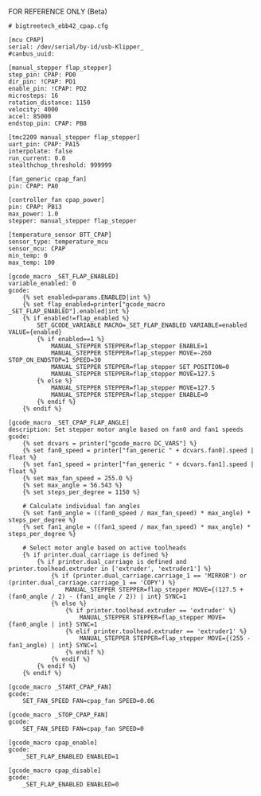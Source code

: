 FOR REFERENCE ONLY (Beta)

	# bigtreetech_ebb42_cpap.cfg

	[mcu CPAP]
	serial: /dev/serial/by-id/usb-Klipper_
	#canbus_uuid: 

	[manual_stepper flap_stepper]
	step_pin: CPAP: PD0
	dir_pin: !CPAP: PD1
	enable_pin: !CPAP: PD2
	microsteps: 16
	rotation_distance: 1150
	velocity: 4000
	accel: 85000
	endstop_pin: CPAP: PB8
	
	[tmc2209 manual_stepper flap_stepper]
	uart_pin: CPAP: PA15
	interpolate: false
	run_current: 0.8
	stealthchop_threshold: 999999
	
	[fan_generic cpap_fan]
	pin: CPAP: PA0
	
	[controller_fan cpap_power]
	pin: CPAP: PB13
	max_power: 1.0
	stepper: manual_stepper flap_stepper
	
	[temperature_sensor BTT_CPAP]
	sensor_type: temperature_mcu
	sensor_mcu: CPAP
	min_temp: 0
	max_temp: 100
	
	[gcode_macro _SET_FLAP_ENABLED]
	variable_enabled: 0
	gcode:
	    {% set enabled=params.ENABLED|int %}
		{% set flap_enabled=printer["gcode_macro _SET_FLAP_ENABLED"].enabled|int %}
		{% if enabled!=flap_enabled %}
			SET_GCODE_VARIABLE MACRO=_SET_FLAP_ENABLED VARIABLE=enabled VALUE={enabled}
			{% if enabled==1 %}
				MANUAL_STEPPER STEPPER=flap_stepper ENABLE=1
				MANUAL_STEPPER STEPPER=flap_stepper MOVE=-260 STOP_ON_ENDSTOP=1 SPEED=30
				MANUAL_STEPPER STEPPER=flap_stepper SET_POSITION=0
	            MANUAL_STEPPER STEPPER=flap_stepper MOVE=127.5
	        {% else %}
				MANUAL_STEPPER STEPPER=flap_stepper MOVE=127.5
				MANUAL_STEPPER STEPPER=flap_stepper ENABLE=0
			{% endif %}
		{% endif %}
	
	[gcode_macro _SET_CPAP_FLAP_ANGLE]
	description: Set stepper motor angle based on fan0 and fan1 speeds
	gcode:
	    {% set dcvars = printer["gcode_macro DC_VARS"] %}
	    {% set fan0_speed = printer["fan_generic " + dcvars.fan0].speed | float %}
	    {% set fan1_speed = printer["fan_generic " + dcvars.fan1].speed | float %}  
	    {% set max_fan_speed = 255.0 %}
	    {% set max_angle = 56.543 %}
	    {% set steps_per_degree = 1150 %}
	    
	    # Calculate individual fan angles
	    {% set fan0_angle = ((fan0_speed / max_fan_speed) * max_angle) * steps_per_degree %}
	    {% set fan1_angle = ((fan1_speed / max_fan_speed) * max_angle) * steps_per_degree %}
	
	    # Select motor angle based on active toolheads
	    {% if printer.dual_carriage is defined %}
	        {% if printer.dual_carriage is defined and printer.toolhead.extruder in ['extruder', 'extruder1'] %}
	            {% if (printer.dual_carriage.carriage_1 == 'MIRROR') or (printer.dual_carriage.carriage_1 == 'COPY') %}
	                MANUAL_STEPPER STEPPER=flap_stepper MOVE={(127.5 + (fan0_angle / 2) - (fan1_angle / 2)) | int} SYNC=1
	            {% else %}
	                {% if printer.toolhead.extruder == 'extruder' %}
	                    MANUAL_STEPPER STEPPER=flap_stepper MOVE={fan0_angle | int} SYNC=1
	                {% elif printer.toolhead.extruder == 'extruder1' %}
	                    MANUAL_STEPPER STEPPER=flap_stepper MOVE={(255 - fan1_angle) | int} SYNC=1
	                {% endif %}
	            {% endif %}
	        {% endif %}
	    {% endif %}
	    
	[gcode_macro _START_CPAP_FAN]
	gcode:
	    SET_FAN_SPEED FAN=cpap_fan SPEED=0.06
	
	[gcode_macro _STOP_CPAP_FAN]
	gcode:
	    SET_FAN_SPEED FAN=cpap_fan SPEED=0
	
	[gcode_macro cpap_enable]
	gcode:
	    _SET_FLAP_ENABLED ENABLED=1
	    
	[gcode_macro cpap_disable]
	gcode:
	    _SET_FLAP_ENABLED ENABLED=0
